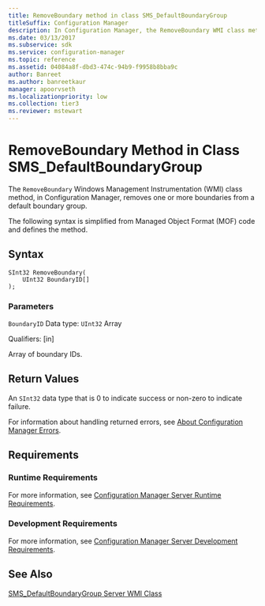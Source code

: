 ```yaml
---
title: RemoveBoundary method in class SMS_DefaultBoundaryGroup
titleSuffix: Configuration Manager
description: In Configuration Manager, the RemoveBoundary WMI class method removes one or more boundaries from a default boundary group.
ms.date: 03/13/2017
ms.subservice: sdk
ms.service: configuration-manager
ms.topic: reference
ms.assetid: 04084a8f-dbd3-474c-94b9-f9958b8bba9c
author: Banreet
ms.author: banreetkaur
manager: apoorvseth
ms.localizationpriority: low
ms.collection: tier3
ms.reviewer: mstewart
---
```

# RemoveBoundary Method in Class SMS_DefaultBoundaryGroup
 The `RemoveBoundary` Windows Management Instrumentation (WMI) class method, in Configuration Manager, removes one or more boundaries from a default boundary group.

 The following syntax is simplified from Managed Object Format (MOF) code and defines the method.

## Syntax

```
SInt32 RemoveBoundary(
    UInt32 BoundaryID[]
);
```

### Parameters
 `BoundaryID`
 Data type: `UInt32` Array

 Qualifiers: [in]

 Array of boundary IDs.

## Return Values
 An `SInt32` data type that is 0 to indicate success or non-zero to indicate failure.

 For information about handling returned errors, see [About Configuration Manager Errors](../../../../../develop/core/understand/about-configuration-manager-errors.md).

## Requirements

### Runtime Requirements
 For more information, see [Configuration Manager Server Runtime Requirements](../../../../../develop/core/reqs/server-runtime-requirements.md).

### Development Requirements
 For more information, see [Configuration Manager Server Development Requirements](../../../../../develop/core/reqs/server-development-requirements.md).

## See Also
 [SMS_DefaultBoundaryGroup Server WMI Class](../../../../../develop/reference/core/servers/configure/sms-defaultboundarygroup-server-wmi-class.md)
